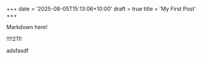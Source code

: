 +++
date = '2025-08-05T15:13:06+10:00'
draft = true
title = 'My First Post'
+++



Markdown here!



!!!!211!

adsfasdf

